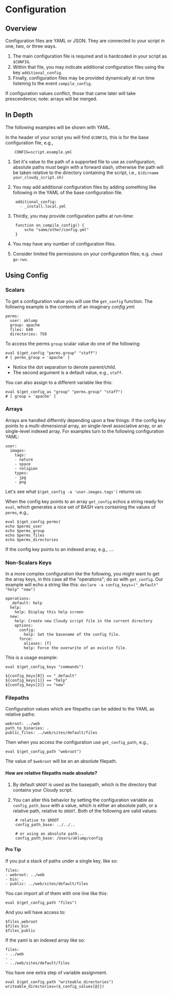# Configuration

## Overview

Configuration files are YAML or JSON.  They are connected to your script in one, two, or three ways.

1. The main configuration file is required and is hardcoded in your script as `$CONFIG`.
1. Within that file, you may indicate additional configuration files using the key `additional_config`.
1. Finally, configuration files may be provided dynamically at run time listening to the event `compile_config`.

If configuration values conflict, those that came later will take prescendence; note: arrays will be merged.

## In Depth

The following examples will be shown with YAML.

In the header of your script you will find `$CONFIG`, this is for the base configuration file, e.g.,

        CONFIG=script.example.yml
        
1. Set it's value to the path of a supported file to use as configuration, absolute paths must begin with a forward slash, otherwise the path will be taken relative to the directory containing the script, i.e., `$(dirname your_cloudy_script.sh)`
1. You may add additional configuration files by adding something like following in the YAML of the base configuration file.

        additional_config:
          - _install.local.yml

1. Thirdly, you may provide configuration paths at run-time:

        function on_compile_config() {
            echo "some/other/config.yml"
        }
        
1. You may have any number of configuration files.
1. Consider limited file permissions on your configuration files; e.g. `chmod go-rwx`.

## Using Config

### Scalars

To get a configuration value you will use the `get_config` function.  The following example is the contents of an imaginary _config.yml_:

    perms:
      user: aklump
      group: apache
      files: 640
      directories: 750
      
To access the perms `group` scalar value do one of the following:
    
    eval $(get_config "perms.group" "staff")
    # [ perms_group = 'apache' ]

* Notice the dot separation to denote parent/child.
* The second argument is a default value, e.g., `staff`.

You can also assign to a different variable like this:

    eval $(get_config_as "group" "perms.group" "staff") 
    # [ group = 'apache' ]

### Arrays

Arrays are handled differntly depending upon a few things: if the config key points to a multi-dimensional array, an single-level associative array, or an single-level indexed array.  For examples turn to the following configuration YAML:

    user:
      images:
        tags:
        - nature
        - space
        - religion
        types:
        - jpg
        - png

Let's see what `$(get_config -a 'user.images.tags')` returns us:




When the config key points to an array `get_config` echos a string ready for `eval`, which generates a nice set of BASH vars containing the values of `perms`, e.g.,

    eval $(get_config perms)
    echo $perms_user
    echo $perms_group
    echo $perms_files
    echo $perms_directories

If the config key points to an indexed array, e.g., ....


### Non-Scalars Keys

In a more complex configuration like the following, you might want to get the array keys, in this case all the "operations"; do so with `get_config`.  Our example will echo a string like this: `declare -a config_keys=("_default" "help" "new")`

    operations:
      _default: help
      help:
        help: Display this help screen
      new:
        help: Create new Cloudy script file in the current directory
        options:
          config:
            help: Set the basename of the config file.
          force:
            aliases: [f]
            help: Force the overwrite of an existin file.

This is a usage example:

    eval $(get_config_keys "commands")
    
    ${config_keys[0]} == "_default"
    ${config_keys[1]} == "help"
    ${config_keys[2]} == "new"

### Filepaths

Configuration values which are filepaths can be added to the YAML as relative paths:

    webroot: ../web
    path_to_binaries: .
    public_files: ../web/sites/default/files
    
Then when you access the configuration use `get_config_path`, e.g.,

    eval $(get_config_path "webroot")
    
The value of `$webroot` will be an an absolute filepath.

#### How are relative filepaths made absolute?

1. By default `$ROOT` is used as the basepath, which is the directory that contains your Cloudy script.
1. You can alter this behavior by setting the configuration variable as `config_path_base` with a value, which is either an absolute path, or a relative path, relative to `$ROOT`.  Both of the following are valid values:

        # relative to $ROOT
        config_path_base: ../../..
        
        # or using an absolute path...
        config_path_base: /Users/aklump/config
        
#### Pro Tip

If you put a stack of paths under a single key, like so:

    files:
    - webroot: ../web
    - bin: .
    - public: ../web/sites/default/files
    
You can import all of them with one line like this:

    eval $(get_config_path "files")
    
And you will have access to:

    $files_webroot        
    $files_bin        
    $files_public

If the yaml is an indexed array like so:

    files:
    - ../web
    - .
    - ../web/sites/default/files
    
You have one extra step of variable assignment.

    eval $(get_config_path "writeable_directories")
    writeable_directories=($_config_values[@]})    

